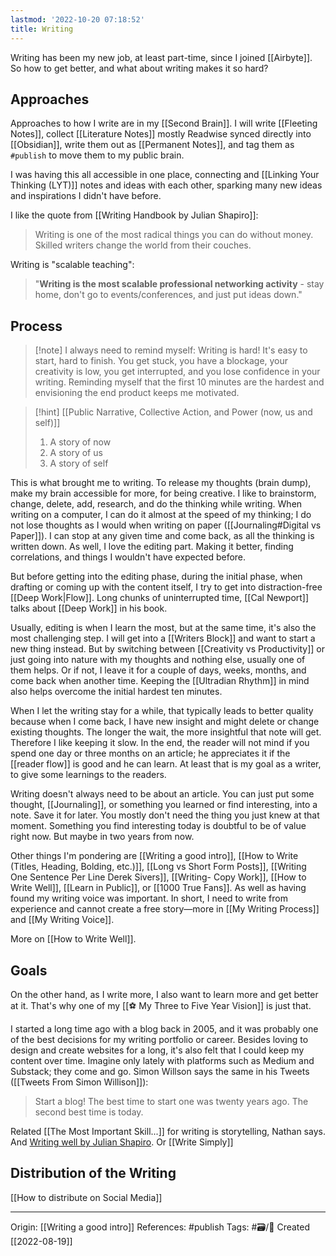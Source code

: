 ```yaml
---
lastmod: '2022-10-20 07:18:52'
title: Writing
---
```


Writing has been my new job, at least part-time, since I joined [[Airbyte]]. So how to get better, and what about writing makes it so hard?

## Approaches
Approaches to how I write are in my [[Second Brain]]. I will write [[Fleeting Notes]], collect [[Literature Notes]] mostly Readwise synced directly into [[Obsidian]], write them out as [[Permanent Notes]], and tag them as `#publish` to move them to my public brain.

I was having this all accessible in one place, connecting and [[Linking Your Thinking (LYT)]] notes and ideas with each other, sparking many new ideas and inspirations I didn't have before.

I like the quote from [[Writing Handbook by Julian Shapiro]]:
> Writing is one of the most radical things you can do without money. Skilled writers change the world from their couches. 

Writing is "scalable teaching":
> "**Writing is the most scalable professional networking activity** - stay home, don't go to events/conferences, and just put ideas down."

## Process 
> [!note] I always need to remind myself:
> Writing is hard! It's easy to start, hard to finish. You get stuck, you have a blockage, your creativity is low, you get interrupted, and you lose confidence in your writing. Reminding myself that the first 10 minutes are the hardest and envisioning the end product keeps me motivated.

> [!hint] [[Public Narrative, Collective Action, and Power (now, us and self)]]
> 1. A story of now
> 2. A story of us
> 3. A story of self

This is what brought me to writing. To release my thoughts (brain dump), make my brain accessible for more, for being creative. I like to brainstorm, change, delete, add, research, and do the thinking while writing. When writing on a computer, I can do it almost at the speed of my thinking; I do not lose thoughts as I would when writing on paper ([[Journaling#Digital vs Paper]]). I can stop at any given time and come back, as all the thinking is written down. As well, I love the editing part. Making it better, finding correlations, and things I wouldn't have expected before. 

But before getting into the editing phase, during the initial phase, when drafting or coming up with the content itself, I try to get into distraction-free [[Deep Work|Flow]]. Long chunks of uninterrupted time, [[Cal Newport]] talks about [[Deep Work]] in his book.

Usually, editing is when I learn the most, but at the same time, it's also the most challenging step. I will get into a [[Writers Block]] and want to start a new thing instead. But by switching between [[Creativity vs Productivity]] or just going into nature with my thoughts and nothing else, usually one of them helps. Or if not, I leave it for a couple of days, weeks, months, and come back when another time. Keeping the [[Ultradian Rhythm]] in mind also helps overcome the initial hardest ten minutes. 

When I let the writing stay for a while, that typically leads to better quality because when I come back, I have new insight and might delete or change existing thoughts. The longer the wait, the more insightful that note will get. Therefore I like keeping it slow. In the end, the reader will not mind if you spend one day or three months on an article; he appreciates it if the [[reader flow]] is good and he can learn. At least that is my goal as a writer, to give some learnings to the readers.

Writing doesn't always need to be about an article. You can just put some thought, [[Journaling]], or something you learned or find interesting, into a note. Save it for later. You mostly don't need the thing you just knew at that moment. Something you find interesting today is doubtful to be of value right now. But maybe in two years from now.

Other things I'm pondering are [[Writing a good intro]], [[How to Write (Titles, Heading, Bolding, etc.)]], [[Long vs Short Form Posts]], [[Writing One Sentence Per Line  Derek Sivers]], [[Writing- Copy Work]], [[How to Write Well]], [[Learn in Public]], or [[1000 True Fans]]. As well as having found my writing voice was important. In short, I need to write from experience and cannot create a free story—more in [[My Writing Process]] and [[My Writing Voice]].

More on [[How to Write Well]].

## Goals
On the other hand, as I write more, I also want to learn more and get better at it. That's why one of my [[⚽️  My Three to Five Year Vision]] is just that. 

I started a long time ago with a blog back in 2005, and it was probably one of the best decisions for my writing portfolio or career. Besides loving to design and create websites for a long, it's also felt that I could keep my content over time. Imagine only lately with platforms such as Medium and Substack; they come and go. Simon Willson says the same in his Tweets ([[Tweets From Simon Willison]]):
> Start a blog! The best time to start one was twenty years ago. The second best time is today.

Related [[The Most Important Skill...]] for writing is storytelling, Nathan says. And [Writing well by Julian Shapiro](https://www.julian.com/guide/write/intro). Or [[Write Simply]]

## Distribution of the Writing
[[How to distribute on Social Media]]


---
Origin: [[Writing a good intro]]
References: #publish 
Tags: #🗃/🌳 
Created [[2022-08-19]]